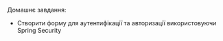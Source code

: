 Домашнє завдання:

- Створити форму для аутентифікації та авторизації використовуючи Spring Security 